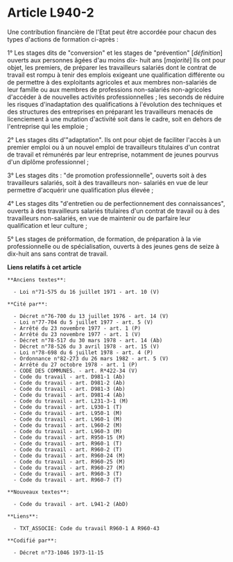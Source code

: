 # Article L940-2

Une contribution financière de l'Etat peut être accordée pour chacun des types d'actions de formation ci-après :

1° Les stages dits de "conversion" et les stages de "prévention" [*définition*] ouverts aux personnes âgées d'au moins dix-
huit ans [*majorité*] Ils ont pour objet, les premiers, de préparer les travailleurs salariés dont le contrat de travail est
rompu à tenir des emplois exigeant une qualification différente ou de permettre à des exploitants agricoles et aux membres
non-salariés de leur famille ou aux membres de professions non-salariés non-agricoles d'accéder à de nouvelles activités
professionnelles ; les seconds de réduire les risques d'inadaptation des qualifications à l'évolution des techniques et des
structures des entreprises en préparant les travailleurs menacés de licenciement à une mutation d'activité soit dans le
cadre, soit en dehors de l'entreprise qui les emploie ;

2° Les stages dits d'"adaptation". Ils ont pour objet de faciliter l'accès à un premier emploi ou à un nouvel emploi de
travailleurs titulaires d'un contrat de travail et rémunérés par leur entreprise, notamment de jeunes pourvus d'un diplôme
professionnel ;

3° Les stages dits : "de promotion professionnelle", ouverts soit à des travailleurs salariés, soit à des travailleurs non-
salariés en vue de leur permettre d'acquérir une qualification plus élevée ;

4° Les stages dits "d'entretien ou de perfectionnement des connaissances", ouverts à des travailleurs salariés titulaires
d'un contrat de travail ou à des travailleurs non-salariés, en vue de maintenir ou de parfaire leur qualification et leur
culture ;

5° Les stages de préformation, de formation, de préparation à la vie professionnelle ou de spécialisation, ouverts à des
jeunes gens de seize à dix-huit ans sans contrat de travail.

**Liens relatifs à cet article**

	**Anciens textes**:

	  - Loi n°71-575 du 16 juillet 1971 - art. 10 (V)

	**Cité par**:

	  - Décret n°76-700 du 13 juillet 1976 - art. 14 (V)
	  - Loi n°77-704 du 5 juillet 1977 - art. 5 (V)
	  - Arrêté du 23 novembre 1977 - art. 1 (P)
	  - Arrêté du 23 novembre 1977 - art. 1 (V)
	  - Décret n°78-517 du 30 mars 1978 - art. 14 (Ab)
	  - Décret n°78-526 du 3 avril 1978 - art. 15 (V)
	  - Loi n°78-698 du 6 juillet 1978 - art. 4 (P)
	  - Ordonnance n°82-273 du 26 mars 1982 - art. 5 (V)
	  - Arrêté du 27 octobre 1978 - art. 1 (P)
	  - CODE DES COMMUNES. - art. R*422-34 (V)
	  - Code du travail - art. D981-1 (Ab)
	  - Code du travail - art. D981-2 (Ab)
	  - Code du travail - art. D981-3 (Ab)
	  - Code du travail - art. D981-4 (Ab)
	  - Code du travail - art. L231-3-1 (M)
	  - Code du travail - art. L930-1 (T)
	  - Code du travail - art. L950-1 (M)
	  - Code du travail - art. L960-1 (M)
	  - Code du travail - art. L960-2 (M)
	  - Code du travail - art. L960-3 (M)
	  - Code du travail - art. R950-15 (M)
	  - Code du travail - art. R960-1 (T)
	  - Code du travail - art. R960-2 (T)
	  - Code du travail - art. R960-24 (M)
	  - Code du travail - art. R960-25 (M)
	  - Code du travail - art. R960-27 (M)
	  - Code du travail - art. R960-3 (T)
	  - Code du travail - art. R960-7 (T)

	**Nouveaux textes**:

	  - Code du travail - art. L941-2 (AbD)

	**Liens**:

	  - TXT_ASSOCIE: Code du travail R960-1 A R960-43

	**Codifié par**:

	  - Décret n°73-1046 1973-11-15
